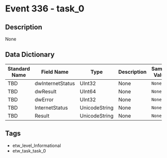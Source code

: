 # Event 336 - task_0

## Description
None

## Data Dictionary
|Standard Name|Field Name|Type|Description|Sample Value|
|---|---|---|---|---|
|TBD|dwInternetStatus|UInt32|None|`None`|
|TBD|dwResult|UInt64|None|`None`|
|TBD|dwError|UInt32|None|`None`|
|TBD|InternetStatus|UnicodeString|None|`None`|
|TBD|Result|UnicodeString|None|`None`|

## Tags
* etw_level_Informational
* etw_task_task_0